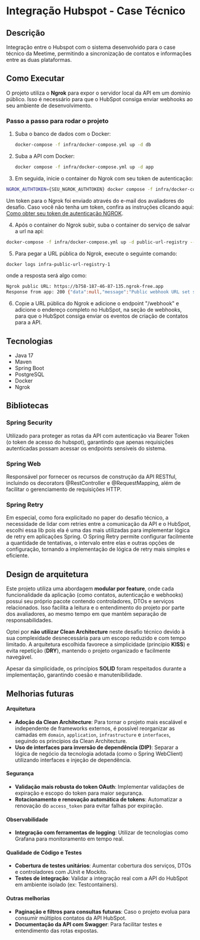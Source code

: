 # Integração Hubspot - Case Técnico

## Descrição
Integração entre o Hubspot com o sistema desenvolvido para o case técnico da Meetime, permitindo a sincronização de contatos e informações entre as duas plataformas.


## Como Executar
O projeto utiliza o **Ngrok** para expor o servidor local da API em um domínio público. Isso é necessário para que o HubSpot consiga enviar webhooks ao seu ambiente de desenvolvimento.

### Passo a passo para rodar o projeto

1. Suba o banco de dados com o Docker:
   ```bash
   docker-compose -f infra/docker-compose.yml up -d db
   ```

2. Suba a API com Docker:

   ```bash
   docker compose -f infra/docker-compose.yml up -d app
   ```

3. Em seguida, inicie o container do Ngrok com seu token de autenticação:
```bash
NGROK_AUTHTOKEN={SEU_NGROK_AUTHTOKEN} docker compose -f infra/docker-compose.yml up -d ngrok --no-deps
```
Um token para o Ngrok foi enviado através do e-mail dos avaliadores do desafio. Caso você não tenha um token, confira as instruções clicando aqui: [Como obter seu token de autenticação NGROK](/docs/README.md).

4. Após o container do Ngrok subir, suba o container do serviço de salvar a url na api:
```bash 
docker-compose -f infra/docker-compose.yml up -d public-url-registry --no-deps --build
```

5. Para pegar a URL pública do Ngrok, execute o seguinte comando:
```bash
docker logs infra-public-url-registry-1
```
onde a resposta será algo como:
```bash
Ngrok public URL: https://b758-187-46-87-135.ngrok-free.app
Response from app: 200 {"data":null,"message":"Public webhook URL set successfully","status":"success"}
```
6. Copie a URL pública do Ngrok e adicione o endpoint "/webhook" e adicione o endereço completo no HubSpot, na seção de webhooks, para que o HubSpot consiga enviar os eventos de criação de contatos para a API.

## Tecnologias
- Java 17
- Maven
- Spring Boot
- PostgreSQL
- Docker
- Ngrok

## Bibliotecas

### Spring Security
Utilizado para proteger as rotas da API com autenticação via Bearer Token (o token de acesso do hubspot), garantindo que apenas requisições autenticadas possam acessar os endpoints sensíveis do sistema.

### Spring Web
Responsável por fornecer os recursos de construção da API RESTful, incluindo os decorators @RestController e @RequestMapping, além de facilitar o gerenciamento de requisições HTTP.

### Spring Retry
Em especial, como fora explicitado no paper do desafio técnico, a necessidade de lidar com retries entre a comunicação da API e o HubSpot, escolhi essa lib pois ela é uma das mais utilizadas para implementar lógica de retry em aplicações Spring. O Spring Retry permite configurar facilmente a quantidade de tentativas, o intervalo entre elas e outras opções de configuração, tornando a implementação de lógica de retry mais simples e eficiente. 


## Design de arquitetura

Este projeto utiliza uma abordagem **modular por feature**, onde cada funcionalidade da aplicação (como contatos, autenticação e webhooks) possui seu próprio pacote contendo controladores, DTOs e serviços relacionados. Isso facilita a leitura e o entendimento do projeto por parte dos avaliadores, ao mesmo tempo em que mantém separação de responsabilidades.

Optei por **não utilizar Clean Architecture** neste desafio técnico devido à sua complexidade desnecessária para um escopo reduzido e com tempo limitado. A arquitetura escolhida favorece a simplicidade (princípio **KISS**) e evita repetição (**DRY**), mantendo o projeto organizado e facilmente navegável.

Apesar da simplicidade, os princípios **SOLID** foram respeitados durante a implementação, garantindo coesão e manutenibilidade.


## Melhorias futuras

#### Arquitetura
- **Adoção da Clean Architecture**: Para tornar o projeto mais escalável e independente de frameworks externos, é possível reorganizar as camadas em `domain`, `application`, `infrastructure` e `interfaces`, seguindo os princípios da Clean Architecture.
- **Uso de interfaces para inversão de dependência (DIP)**: Separar a lógica de negócio da tecnologia adotada (como o Spring WebClient) utilizando interfaces e injeção de dependência.

#### Segurança
- **Validação mais robusta do token OAuth**: Implementar validações de expiração e escopo do token para maior segurança.
- **Rotacionamento e renovação automática de tokens**: Automatizar a renovação do `access_token` para evitar falhas por expiração.

#### Observabilidade
- **Integração com ferramentas de logging**: Utilizar de tecnologias como Grafana para monitoramento em tempo real.

#### Qualidade de Código e Testes
- **Cobertura de testes unitários**: Aumentar cobertura dos serviços, DTOs e controladores com JUnit e Mockito.
- **Testes de integração**: Validar a integração real com a API do HubSpot em ambiente isolado (ex: Testcontainers).

#### Outras melhorias
- **Paginação e filtros para consultas futuras**: Caso o projeto evolua para consumir múltiplos contatos da API HubSpot.
- **Documentação da API com Swagger**: Para facilitar testes e entendimento das rotas expostas.